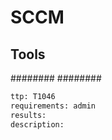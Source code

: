 # SCCM


## Tools
########
########

```meta
ttp: T1046
requirements: admin
results: 
description: 
```